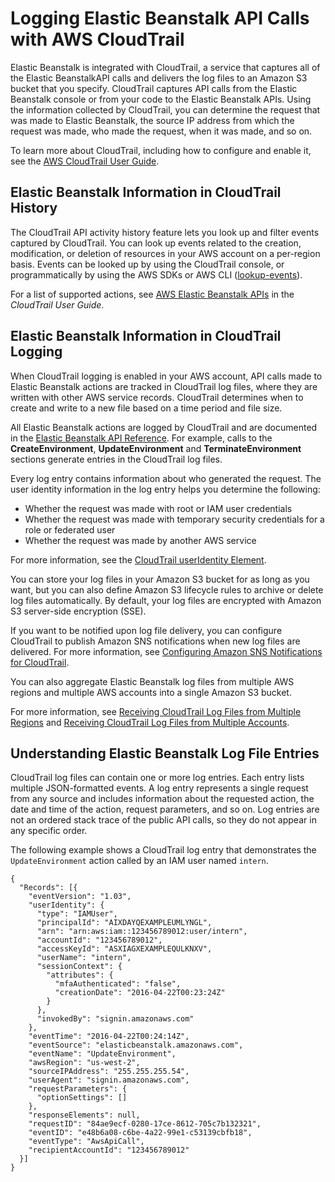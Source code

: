 # Logging Elastic Beanstalk API Calls with AWS CloudTrail<a name="AWSHowTo.cloudtrail"></a>

Elastic Beanstalk is integrated with CloudTrail, a service that captures all of the Elastic BeanstalkAPI calls and delivers the log files to an Amazon S3 bucket that you specify\. CloudTrail captures API calls from the Elastic Beanstalk console or from your code to the Elastic Beanstalk APIs\. Using the information collected by CloudTrail, you can determine the request that was made to Elastic Beanstalk, the source IP address from which the request was made, who made the request, when it was made, and so on\. 

To learn more about CloudTrail, including how to configure and enable it, see the [AWS CloudTrail User Guide](http://docs.aws.amazon.com/awscloudtrail/latest/userguide/)\.

## Elastic Beanstalk Information in CloudTrail History<a name="elastic-beanstalk-info-in-cloudtrail-history"></a>

The CloudTrail API activity history feature lets you look up and filter events captured by CloudTrail\. You can look up events related to the creation, modification, or deletion of resources in your AWS account on a per\-region basis\. Events can be looked up by using the CloudTrail console, or programmatically by using the AWS SDKs or AWS CLI \([lookup\-events](http://docs.aws.amazon.com/cli/latest/reference/cloudtrail/lookup-events.html)\)\. 

For a list of supported actions, see [AWS Elastic Beanstalk APIs](http://docs.aws.amazon.com/awscloudtrail/latest/userguide/view-cloudtrail-events-supported-services.html#view-cloudtrail-events-supported-apis-elasticbeanstalk) in the *CloudTrail User Guide*\.

## Elastic Beanstalk Information in CloudTrail Logging<a name="elastic-beanstalk-info-in-cloudtrail-logging"></a>

When CloudTrail logging is enabled in your AWS account, API calls made to Elastic Beanstalk actions are tracked in CloudTrail log files, where they are written with other AWS service records\. CloudTrail determines when to create and write to a new file based on a time period and file size\.

All Elastic Beanstalk actions are logged by CloudTrail and are documented in the [Elastic Beanstalk API Reference](http://docs.aws.amazon.com/elasticbeanstalk/latest/api/)\. For example, calls to the **CreateEnvironment**, **UpdateEnvironment** and **TerminateEnvironment** sections generate entries in the CloudTrail log files\. 

Every log entry contains information about who generated the request\. The user identity information in the log entry helps you determine the following: 
+ Whether the request was made with root or IAM user credentials
+ Whether the request was made with temporary security credentials for a role or federated user
+ Whether the request was made by another AWS service

For more information, see the [CloudTrail userIdentity Element](http://docs.aws.amazon.com/awscloudtrail/latest/userguide/cloudtrail-event-reference-user-identity.html)\.

You can store your log files in your Amazon S3 bucket for as long as you want, but you can also define Amazon S3 lifecycle rules to archive or delete log files automatically\. By default, your log files are encrypted with Amazon S3 server\-side encryption \(SSE\)\.

If you want to be notified upon log file delivery, you can configure CloudTrail to publish Amazon SNS notifications when new log files are delivered\. For more information, see [Configuring Amazon SNS Notifications for CloudTrail](http://docs.aws.amazon.com/awscloudtrail/latest/userguide/getting_notifications_top_level.html)\.

You can also aggregate Elastic Beanstalk log files from multiple AWS regions and multiple AWS accounts into a single Amazon S3 bucket\. 

For more information, see [Receiving CloudTrail Log Files from Multiple Regions](http://docs.aws.amazon.com/awscloudtrail/latest/userguide/cloudtrail-receive-logs-from-multiple-accounts.html) and [Receiving CloudTrail Log Files from Multiple Accounts](http://docs.aws.amazon.com/awscloudtrail/latest/userguide/cloudtrail-receive-logs-from-multiple-accounts.html)\.

## Understanding Elastic Beanstalk Log File Entries<a name="understanding-elastic-beanstalk-entries"></a>

CloudTrail log files can contain one or more log entries\. Each entry lists multiple JSON\-formatted events\. A log entry represents a single request from any source and includes information about the requested action, the date and time of the action, request parameters, and so on\. Log entries are not an ordered stack trace of the public API calls, so they do not appear in any specific order\.

The following example shows a CloudTrail log entry that demonstrates the `UpdateEnvironment` action called by an IAM user named `intern`\.

```
{
  "Records": [{
    "eventVersion": "1.03",
    "userIdentity": {
      "type": "IAMUser",
      "principalId": "AIXDAYQEXAMPLEUMLYNGL",
      "arn": "arn:aws:iam::123456789012:user/intern",
      "accountId": "123456789012",
      "accessKeyId": "ASXIAGXEXAMPLEQULKNXV",
      "userName": "intern",
      "sessionContext": {
        "attributes": {
          "mfaAuthenticated": "false",
          "creationDate": "2016-04-22T00:23:24Z"
        }
      },
      "invokedBy": "signin.amazonaws.com"
    },
    "eventTime": "2016-04-22T00:24:14Z",
    "eventSource": "elasticbeanstalk.amazonaws.com",
    "eventName": "UpdateEnvironment",
    "awsRegion": "us-west-2",
    "sourceIPAddress": "255.255.255.54",
    "userAgent": "signin.amazonaws.com",
    "requestParameters": {
      "optionSettings": []
    },
    "responseElements": null,
    "requestID": "84ae9ecf-0280-17ce-8612-705c7b132321",
    "eventID": "e48b6a08-c6be-4a22-99e1-c53139cbfb18",
    "eventType": "AwsApiCall",
    "recipientAccountId": "123456789012"
  }]
}
```